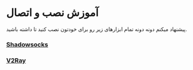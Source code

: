 # آموزش نصب و اتصال
پیشنهاد میکنم دونه دونه تمام ابزارهای زیر رو برای خودتون نصب کنید تا داشته باشید.
### [Shadowsocks](Tools/Shadowsocks.md)


### [V2Ray](Tools/V2Ray.md)

